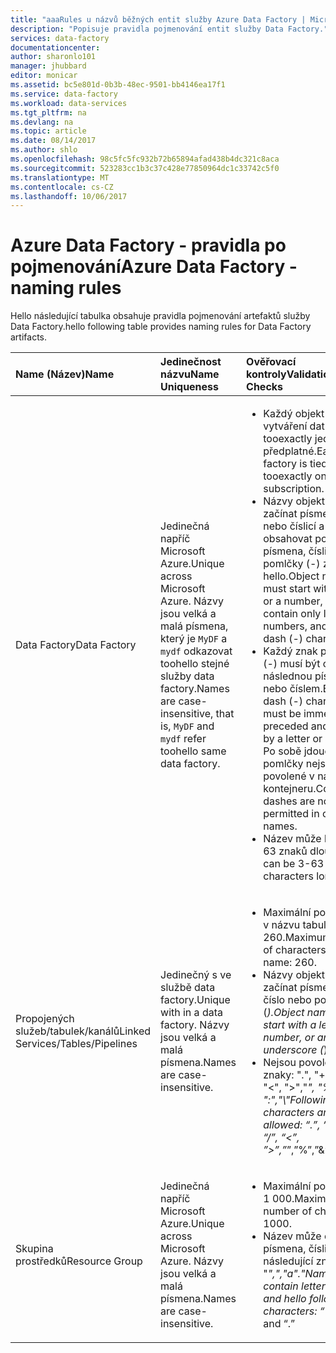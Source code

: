 ```yaml
---
title: "aaaRules u názvů běžných entit služby Azure Data Factory | Microsoft Docs"
description: "Popisuje pravidla pojmenování entit služby Data Factory."
services: data-factory
documentationcenter: 
author: sharonlo101
manager: jhubbard
editor: monicar
ms.assetid: bc5e801d-0b3b-48ec-9501-bb4146ea17f1
ms.service: data-factory
ms.workload: data-services
ms.tgt_pltfrm: na
ms.devlang: na
ms.topic: article
ms.date: 08/14/2017
ms.author: shlo
ms.openlocfilehash: 98c5fc5fc932b72b65894afad438b4dc321c8aca
ms.sourcegitcommit: 523283cc1b3c37c428e77850964dc1c33742c5f0
ms.translationtype: MT
ms.contentlocale: cs-CZ
ms.lasthandoff: 10/06/2017
---
```

# <a name="azure-data-factory---naming-rules"></a><span data-ttu-id="d1ce3-103">Azure Data Factory - pravidla po pojmenování</span><span class="sxs-lookup"><span data-stu-id="d1ce3-103">Azure Data Factory - naming rules</span></span>
<span data-ttu-id="d1ce3-104">Hello následující tabulka obsahuje pravidla pojmenování artefaktů služby Data Factory.</span><span class="sxs-lookup"><span data-stu-id="d1ce3-104">hello following table provides naming rules for Data Factory artifacts.</span></span>

| <span data-ttu-id="d1ce3-105">Name (Název)</span><span class="sxs-lookup"><span data-stu-id="d1ce3-105">Name</span></span> | <span data-ttu-id="d1ce3-106">Jedinečnost názvu</span><span class="sxs-lookup"><span data-stu-id="d1ce3-106">Name Uniqueness</span></span> | <span data-ttu-id="d1ce3-107">Ověřovací kontroly</span><span class="sxs-lookup"><span data-stu-id="d1ce3-107">Validation Checks</span></span> |
|:--- |:--- |:--- |
| <span data-ttu-id="d1ce3-108">Data Factory</span><span class="sxs-lookup"><span data-stu-id="d1ce3-108">Data Factory</span></span> |<span data-ttu-id="d1ce3-109">Jedinečná napříč Microsoft Azure.</span><span class="sxs-lookup"><span data-stu-id="d1ce3-109">Unique across Microsoft Azure.</span></span> <span data-ttu-id="d1ce3-110">Názvy jsou velká a malá písmena, který je `MyDF` a `mydf` odkazovat toohello stejné služby data factory.</span><span class="sxs-lookup"><span data-stu-id="d1ce3-110">Names are case-insensitive, that is, `MyDF` and `mydf` refer toohello same data factory.</span></span> |<ul><li><span data-ttu-id="d1ce3-111">Každý objekt pro vytváření dat je vázané tooexactly jedno předplatné.</span><span class="sxs-lookup"><span data-stu-id="d1ce3-111">Each data factory is tied tooexactly one Azure subscription.</span></span></li><li><span data-ttu-id="d1ce3-112">Názvy objektů musí začínat písmenem nebo číslicí a může obsahovat pouze písmena, číslice a pomlčky (-) znak hello.</span><span class="sxs-lookup"><span data-stu-id="d1ce3-112">Object names must start with a letter or a number, and can contain only letters, numbers, and hello dash (-) character.</span></span></li><li><span data-ttu-id="d1ce3-113">Každý znak pomlčka (-) musí být okamžitě a následnou písmenem nebo číslem.</span><span class="sxs-lookup"><span data-stu-id="d1ce3-113">Every dash (-) character must be immediately preceded and followed by a letter or a number.</span></span> <span data-ttu-id="d1ce3-114">Po sobě jdoucí pomlčky nejsou povolené v názvech kontejneru.</span><span class="sxs-lookup"><span data-stu-id="d1ce3-114">Consecutive dashes are not permitted in container names.</span></span></li><li><span data-ttu-id="d1ce3-115">Název může být 3 až 63 znaků dlouhý.</span><span class="sxs-lookup"><span data-stu-id="d1ce3-115">Name can be 3-63 characters long.</span></span></li></ul> |
| <span data-ttu-id="d1ce3-116">Propojených služeb/tabulek/kanálů</span><span class="sxs-lookup"><span data-stu-id="d1ce3-116">Linked Services/Tables/Pipelines</span></span> |<span data-ttu-id="d1ce3-117">Jedinečný s ve službě data factory.</span><span class="sxs-lookup"><span data-stu-id="d1ce3-117">Unique with in a data factory.</span></span> <span data-ttu-id="d1ce3-118">Názvy jsou velká a malá písmena.</span><span class="sxs-lookup"><span data-stu-id="d1ce3-118">Names are case-insensitive.</span></span> |<ul><li><span data-ttu-id="d1ce3-119">Maximální počet znaků v názvu tabulky: 260.</span><span class="sxs-lookup"><span data-stu-id="d1ce3-119">Maximum number of characters in a table name: 260.</span></span></li><li><span data-ttu-id="d1ce3-120">Názvy objektů musí začínat písmenem, číslo nebo podtržítko (_).</span><span class="sxs-lookup"><span data-stu-id="d1ce3-120">Object names must start with a letter, number, or an underscore (_).</span></span></li><li><span data-ttu-id="d1ce3-121">Nejsou povolené tyto znaky: ".", "+","?", "/", "<", ">","*", "%", "&", ":","\\"</span><span class="sxs-lookup"><span data-stu-id="d1ce3-121">Following characters are not allowed: “.”, “+”, “?”, “/”, “<”, ”>”,”*”,”%”,”&”,”:”,”\\”</span></span></li></ul> |
| <span data-ttu-id="d1ce3-122">Skupina prostředků</span><span class="sxs-lookup"><span data-stu-id="d1ce3-122">Resource Group</span></span> |<span data-ttu-id="d1ce3-123">Jedinečná napříč Microsoft Azure.</span><span class="sxs-lookup"><span data-stu-id="d1ce3-123">Unique across Microsoft Azure.</span></span> <span data-ttu-id="d1ce3-124">Názvy jsou velká a malá písmena.</span><span class="sxs-lookup"><span data-stu-id="d1ce3-124">Names are case-insensitive.</span></span> |<ul><li><span data-ttu-id="d1ce3-125">Maximální počet znaků: 1 000.</span><span class="sxs-lookup"><span data-stu-id="d1ce3-125">Maximum number of characters: 1000.</span></span></li><li><span data-ttu-id="d1ce3-126">Název může obsahovat písmena, číslice a hello následující znaky: "-", "_",","a"."</span><span class="sxs-lookup"><span data-stu-id="d1ce3-126">Name can contain letters, digits, and hello following characters: “-”, “_”, “,” and “.”</span></span></li></ul> |

